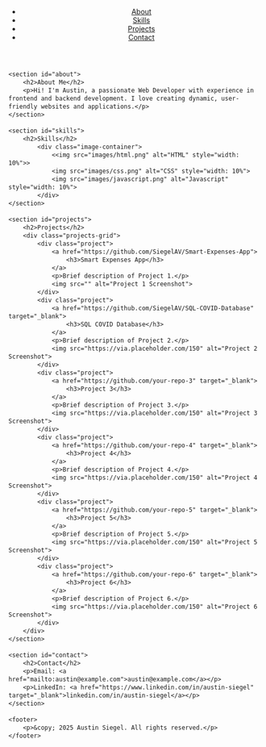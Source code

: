 <!DOCTYPE html>
<html lang="en">
<head>
    <meta charset="UTF-8">
    <meta name="viewport" content="width=device-width, initial-scale=1.0">
    <title>Austin Siegel | Web Developer</title>
    <link rel="stylesheet" href="style.css">
</head>
<body>
    <header>
        <nav>
            <ul>
                <li><a href="#about">About</a></li>
                <li><a href="#skills">Skills</a></li>
                <li><a href="#projects">Projects</a></li>
                <li><a href="#contact">Contact</a></li>
            </ul>
        </nav>
    </header>

    <section id="about">
        <h2>About Me</h2>
        <p>Hi! I'm Austin, a passionate Web Developer with experience in frontend and backend development. I love creating dynamic, user-friendly websites and applications.</p>
    </section>

    <section id="skills">
        <h2>Skills</h2>
            <div class="image-container">
                <<img src="images/html.png" alt="HTML" style="width: 10%">>
                <img src="images/css.png" alt="CSS" style="width: 10%">
                <img src="images/javascript.png" alt="Javascript" style="width: 10%">
            </div>
    </section>

    <section id="projects">
        <h2>Projects</h2>
        <div class="projects-grid">
            <div class="project">
                <a href="https://github.com/SiegelAV/Smart-Expenses-App">
                    <h3>Smart Expenses App</h3>
                </a>
                <p>Brief description of Project 1.</p>
                <img src="" alt="Project 1 Screenshot">
            </div>
            <div class="project">
                <a href="https://github.com/SiegelAV/SQL-COVID-Database" target="_blank">
                    <h3>SQL COVID Database</h3>
                </a>
                <p>Brief description of Project 2.</p>
                <img src="https://via.placeholder.com/150" alt="Project 2 Screenshot">
            </div>
            <div class="project">
                <a href="https://github.com/your-repo-3" target="_blank">
                    <h3>Project 3</h3>
                </a>
                <p>Brief description of Project 3.</p>
                <img src="https://via.placeholder.com/150" alt="Project 3 Screenshot">
            </div>
            <div class="project">
                <a href="https://github.com/your-repo-4" target="_blank">
                    <h3>Project 4</h3>
                </a>
                <p>Brief description of Project 4.</p>
                <img src="https://via.placeholder.com/150" alt="Project 4 Screenshot">
            </div>
            <div class="project">
                <a href="https://github.com/your-repo-5" target="_blank">
                    <h3>Project 5</h3>
                </a>
                <p>Brief description of Project 5.</p>
                <img src="https://via.placeholder.com/150" alt="Project 5 Screenshot">
            </div>
            <div class="project">
                <a href="https://github.com/your-repo-6" target="_blank">
                    <h3>Project 6</h3>
                </a>
                <p>Brief description of Project 6.</p>
                <img src="https://via.placeholder.com/150" alt="Project 6 Screenshot">
            </div>
        </div>
    </section>

    <section id="contact">
        <h2>Contact</h2>
        <p>Email: <a href="mailto:austin@example.com">austin@example.com</a></p>
        <p>LinkedIn: <a href="https://www.linkedin.com/in/austin-siegel" target="_blank">linkedin.com/in/austin-siegel</a></p>
    </section>

    <footer>
        <p>&copy; 2025 Austin Siegel. All rights reserved.</p>
    </footer>
</body>
</html>
